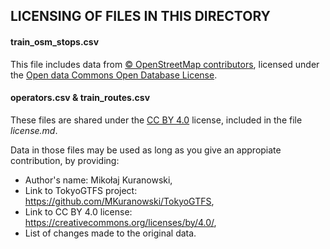 LICENSING OF FILES IN THIS DIRECTORY
------------------------------------

#### train_osm_stops.csv
This file includes data from [© OpenStreetMap contributors](https://www.openstreetmap.org/copyright/en), licensed under the [Open data Commons Open Database License](https://opendatacommons.org/licenses/odbl/).


#### operators.csv & train_routes.csv
These files are shared under the [CC BY 4.0](https://creativecommons.org/licenses/by/4.0/) license, included in the file *license.md*.

Data in those files may be used as long as you give an appropiate contribution, by providing:
- Author's name: Mikołaj Kuranowski,
- Link to TokyoGTFS project: https://github.com/MKuranowski/TokyoGTFS,
- Link to CC BY 4.0 license: https://creativecommons.org/licenses/by/4.0/,
- List of changes made to the original data.
